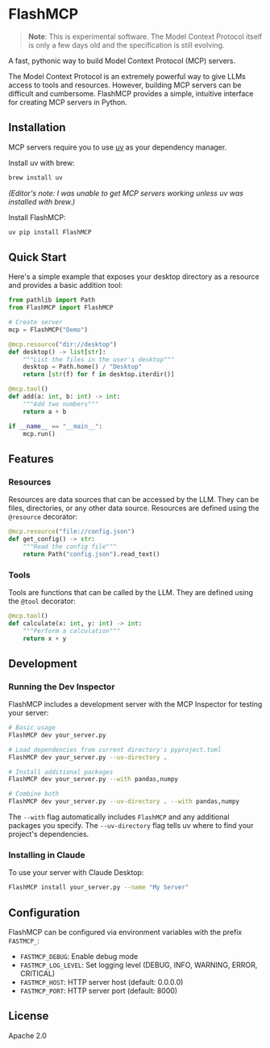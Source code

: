 # FlashMCP

> **Note**: This is experimental software. The Model Context Protocol itself is only a few days old and the specification is still evolving.

A fast, pythonic way to build Model Context Protocol (MCP) servers.

The Model Context Protocol is an extremely powerful way to give LLMs access to tools and resources. However, building MCP servers can be difficult and cumbersome. FlashMCP provides a simple, intuitive interface for creating MCP servers in Python.

## Installation

MCP servers require you to use [uv](https://github.com/astral-sh/uv) as your dependency manager.


Install uv with brew:
```bash
brew install uv
```
*(Editor's note: I was unable to get MCP servers working unless uv was installed with brew.)*

Install FlashMCP:
```bash
uv pip install FlashMCP
```



## Quick Start

Here's a simple example that exposes your desktop directory as a resource and provides a basic addition tool:

```python
from pathlib import Path
from FlashMCP import FlashMCP

# Create server
mcp = FlashMCP("Demo")

@mcp.resource("dir://desktop")
def desktop() -> list[str]:
    """List the files in the user's desktop"""
    desktop = Path.home() / "Desktop"
    return [str(f) for f in desktop.iterdir()]

@mcp.tool()
def add(a: int, b: int) -> int:
    """Add two numbers"""
    return a + b

if __name__ == "__main__":
    mcp.run()
```

## Features

### Resources

Resources are data sources that can be accessed by the LLM. They can be files, directories, or any other data source. Resources are defined using the `@resource` decorator:

```python
@mcp.resource("file://config.json")
def get_config() -> str:
    """Read the config file"""
    return Path("config.json").read_text()
```

### Tools

Tools are functions that can be called by the LLM. They are defined using the `@tool` decorator:

```python
@mcp.tool()
def calculate(x: int, y: int) -> int:
    """Perform a calculation"""
    return x + y
```

## Development

### Running the Dev Inspector

FlashMCP includes a development server with the MCP Inspector for testing your server:

```bash
# Basic usage
FlashMCP dev your_server.py

# Load dependencies from current directory's pyproject.toml
FlashMCP dev your_server.py --uv-directory .

# Install additional packages
FlashMCP dev your_server.py --with pandas,numpy

# Combine both
FlashMCP dev your_server.py --uv-directory . --with pandas,numpy
```

The `--with` flag automatically includes `FlashMCP` and any additional packages you specify. The `--uv-directory` flag tells uv where to find your project's dependencies.

### Installing in Claude

To use your server with Claude Desktop:

```bash
FlashMCP install your_server.py --name "My Server"
```


## Configuration

FlashMCP can be configured via environment variables with the prefix `FASTMCP_`:

- `FASTMCP_DEBUG`: Enable debug mode
- `FASTMCP_LOG_LEVEL`: Set logging level (DEBUG, INFO, WARNING, ERROR, CRITICAL)
- `FASTMCP_HOST`: HTTP server host (default: 0.0.0.0)
- `FASTMCP_PORT`: HTTP server port (default: 8000)

## License

Apache 2.0